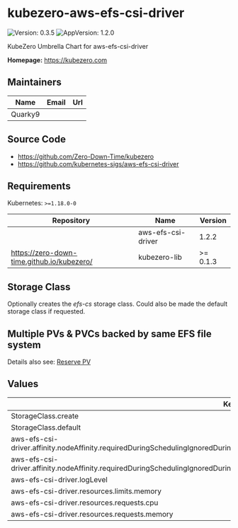 # kubezero-aws-efs-csi-driver

![Version: 0.3.5](https://img.shields.io/badge/Version-0.3.5-informational?style=flat-square) ![AppVersion: 1.2.0](https://img.shields.io/badge/AppVersion-1.2.0-informational?style=flat-square)

KubeZero Umbrella Chart for aws-efs-csi-driver

**Homepage:** <https://kubezero.com>

## Maintainers

| Name | Email | Url |
| ---- | ------ | --- |
| Quarky9 |  |  |

## Source Code

* <https://github.com/Zero-Down-Time/kubezero>
* <https://github.com/kubernetes-sigs/aws-efs-csi-driver>

## Requirements

Kubernetes: `>=1.18.0-0`

| Repository | Name | Version |
|------------|------|---------|
|  | aws-efs-csi-driver | 1.2.2 |
| https://zero-down-time.github.io/kubezero/ | kubezero-lib | >= 0.1.3 |

## Storage Class
Optionally creates the *efs-cs* storage class.
Could also be made the default storage class if requested.

## Multiple PVs & PVCs backed by same EFS file system
Details also see: [Reserve PV](https://kubernetes.io/docs/concepts/storage/persistent-volumes/#reserving-a-persistentvolume)

## Values

| Key | Type | Default | Description |
|-----|------|---------|-------------|
| StorageClass.create | bool | `true` |  |
| StorageClass.default | bool | `false` |  |
| aws-efs-csi-driver.affinity.nodeAffinity.requiredDuringSchedulingIgnoredDuringExecution.nodeSelectorTerms[0].matchExpressions[0].key | string | `"node.kubernetes.io/csi.efs.fs"` |  |
| aws-efs-csi-driver.affinity.nodeAffinity.requiredDuringSchedulingIgnoredDuringExecution.nodeSelectorTerms[0].matchExpressions[0].operator | string | `"Exists"` |  |
| aws-efs-csi-driver.logLevel | int | `1` |  |
| aws-efs-csi-driver.resources.limits.memory | string | `"128Mi"` |  |
| aws-efs-csi-driver.resources.requests.cpu | string | `"20m"` |  |
| aws-efs-csi-driver.resources.requests.memory | string | `"64Mi"` |  |
